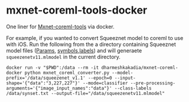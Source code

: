 mxnet-coreml-tools-docker
=========================

One liner for [Mxnet-coreml-tools](https://github.com/apache/incubator-mxnet/tree/master/tools/coreml) via docker. 

For example, if you wanted to convert Squeeznet model to coreml to use with iOS. 
Run the following from the a directory containing Squeeznet model files ([Params](http://data.mxnet.io/models/imagenet/squeezenet/squeezenet_v1.1-0000.params), [symbols](http://data.mxnet.io/models/imagenet/squeezenet/squeezenet_v1.1-symbol.json),[labels](http://data.mxnet.io/models/imagenet/synset.txt)) and will generaete `squeezenetv11.mlmodel` in the current directory.

```
docker run -v "$PWD":/data --rm -it dharmeshkakadia/mxnet-coreml-docker python mxnet_coreml_converter.py --model-prefix='/data/squeezenet_v1.1' --epoch=0 --input-shape='{"data":"3,227,227"}' --mode=classifier --pre-processing-arguments='{"image_input_names":"data"}' --class-labels /data/synset.txt --output-file="/data/squeezenetv11.mlmodel"
```